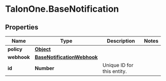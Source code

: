 # TalonOne.BaseNotification

## Properties

Name | Type | Description | Notes
------------ | ------------- | ------------- | -------------
**policy** | [**Object**](.md) |  | 
**webhook** | [**BaseNotificationWebhook**](BaseNotificationWebhook.md) |  | 
**id** | **Number** | Unique ID for this entity. | 


